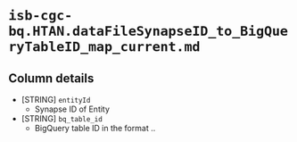 # `isb-cgc-bq.HTAN.dataFileSynapseID_to_BigQueryTableID_map_current.md`

## Column details

* [STRING]    `entityId`
  - Synapse ID of Entity
* [STRING]    `bq_table_id`
  - BigQuery table ID in the format <project-name>.<dataset-name>.<table-name>

